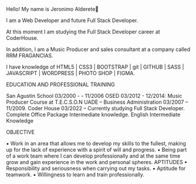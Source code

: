 Hello! My name is Jeronimo Alderete👋

I am a Web Developer and future Full Stack Developer.

At this moment I am studying the Full Stack Developer career at CoderHouse. 

In addition, I am a Music Producer and sales consultant at a company called RRM FRAGANCIAS.

I have knowledge of HTML5 | CSS3 | BOOTSTRAP | git | GITHUB | SASS | JAVASCRIPT | WORDPRESS | PHOTO SHOP | FIGMA.

EDUCATION AND PROFESSIONAL TRAINING

San Agustin School 03/2000 - - 11/2006
OSED 03/2012 - 12/2014: Music Producer Course at T.E.C.S.O.N
UADE – Business Administration 03/2007 – 11/2009.
Coder House 03/2022 – Currently studying Full Stack Developer.
Complete Office Package Intermediate knowledge.
English Intermediate Knowledge

OBJECTIVE

▪ Work in an area that allows me to develop my skills to the fullest, making up for the lack of experience 
with a spirit of will and progress.
▪ Being part of a work team where I can develop professionally and at the same time grow and 
gain experience in the work and personal spheres.
APTITUDES
▪ Responsibility and seriousness when carrying out my tasks.
▪ Aptitude for teamwork.
▪ Willingness to learn and train professionally.

<!--
**jeroalderete/jeroalderete** is a ✨ _special_ ✨ repository because its `README.md` (this file) appears on your GitHub profile.


